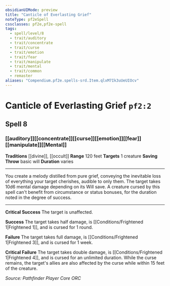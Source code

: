 ```yaml
---
obsidianUIMode: preview
title: "Canticle of Everlasting Grief"
noteType: pf2eSpell
cssclasses: pf2e,pf2e-spell
tags:
  - spell/level/8
  - trait/auditory
  - trait/concentrate
  - trait/curse
  - trait/emotion
  - trait/fear
  - trait/manipulate
  - trait/mental
  - trait/common
  - remaster
aliases: "Compendium.pf2e.spells-srd.Item.qlxM7Ik3uUeUIOcv" 
---
```

# Canticle of Everlasting Grief  `pf2:2`  
## Spell 8
### [[auditory]][[concentrate]][[curse]][[emotion]][[fear]][[manipulate]][[Mental]]
**Traditions** [[divine]], [[occult]]
**Range** 120 feet
**Targets** 1 creature
**Saving Throw** basic will
**Duration** varies
* * * 
You create a melody distilled from pure grief, conveying the inevitable loss of everything your target cherishes, audible to only them. The target takes 10d6 mental damage depending on its Will save. A creature cursed by this spell can't benefit from circumstance or status bonuses, for the duration noted in the degree of success.

* * *

**Critical Success** The target is unaffected.

**Success** The target takes half damage, is [[Conditions/Frightened 1|Frightened 1]], and is cursed for 1 round.

**Failure** The target takes full damage, is [[Conditions/Frightened 1|Frightened 3]], and is cursed for 1 week.

**Critical Failure** The target takes double damage, is [[Conditions/Frightened 1|Frightened 4]], and is cursed for an unlimited duration. While the curse remains, the target's allies are also affected by the curse while within 15 feet of the creature.

*Source: Pathfinder Player Core*
*ORC*